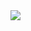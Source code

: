 <a>
<img align="left" src="https://github-readme-stats.vercel.app/api?username=CoGian&count_private=true&show_icons=true&theme=dark" />
</a>
